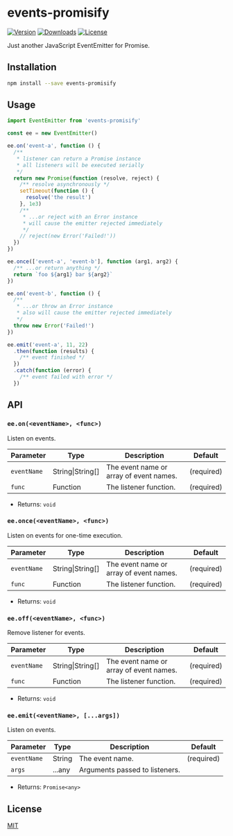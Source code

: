 # events-promisify

[![Version](https://img.shields.io/npm/v/events-promisify.svg)](https://www.npmjs.com/package/events-promisify)
[![Downloads](https://img.shields.io/npm/dm/events-promisify.svg)](https://npmcharts.com/compare/events-promisify?minimal=true)
[![License](https://img.shields.io/npm/l/events-promisify.svg)](https://www.npmjs.com/package/events-promisify)

Just another JavaScript EventEmitter for Promise.

## Installation

```sh
npm install --save events-promisify
```

## Usage

```js
import EventEmitter from 'events-promisify'

const ee = new EventEmitter()

ee.on('event-a', function () {
  /**
   * listener can return a Promise instance
   * all listeners will be executed serially
   */
  return new Promise(function (resolve, reject) {
    /** resolve asynchronously */
    setTimeout(function () {
      resolve('the result')
    }, 1e3)
    /**
     * ...or reject with an Error instance
     * will cause the emitter rejected immediately
     */
    // reject(new Error('Failed!'))
  })
})

ee.once(['event-a', 'event-b'], function (arg1, arg2) {
  /** ...or return anything */
  return `foo ${arg1} bar ${arg2}`
})

ee.on('event-b', function () {
  /**
   * ...or throw an Error instance
   * also will cause the emitter rejected immediately
   */
  throw new Error('Failed!')
})

ee.emit('event-a', 11, 22)
  .then(function (results) {
    /** event finished */
  })
  .catch(function (error) {
    /** event failed with error */
  })
```

## API

### `ee.on(<eventName>, <func>)`

Listen on events.

| Parameter | Type | Description | Default |
| --- | --- | --- | --- |
| `eventName` | String\|String[] | The event name or array of event names. | (required) |
| `func` | Function | The listener function. | (required) |

- Returns: `void`

### `ee.once(<eventName>, <func>)`

Listen on events for one-time execution.

| Parameter | Type | Description | Default |
| --- | --- | --- | --- |
| `eventName` | String\|String[] | The event name or array of event names. | (required) |
| `func` | Function | The listener function. | (required) |

- Returns: `void`

### `ee.off(<eventName>, <func>)`

Remove listener for events.

| Parameter | Type | Description | Default |
| --- | --- | --- | --- |
| `eventName` | String\|String[] | The event name or array of event names. | (required) |
| `func` | Function | The listener function. | (required) |

- Returns: `void`

### `ee.emit(<eventName>, [...args])`

Listen on events.

| Parameter | Type | Description | Default |
| --- | --- | --- | --- |
| `eventName` | String | The event name. | (required) |
| `args` | ...any | Arguments passed to listeners. | |

- Returns: `Promise<any>`

## License

[MIT](http://opensource.org/licenses/MIT)

